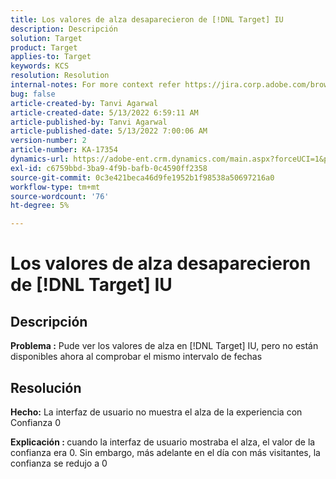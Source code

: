 ```yaml
---
title: Los valores de alza desaparecieron de [!DNL Target] IU
description: Descripción
solution: Target
product: Target
applies-to: Target
keywords: KCS
resolution: Resolution
internal-notes: For more context refer https://jira.corp.adobe.com/browse/TGT-41844
bug: false
article-created-by: Tanvi Agarwal
article-created-date: 5/13/2022 6:59:11 AM
article-published-by: Tanvi Agarwal
article-published-date: 5/13/2022 7:00:06 AM
version-number: 2
article-number: KA-17354
dynamics-url: https://adobe-ent.crm.dynamics.com/main.aspx?forceUCI=1&pagetype=entityrecord&etn=knowledgearticle&id=00812730-8ad2-ec11-a7b5-00224809c27a
exl-id: c6759bbd-3ba9-4f9b-bafb-0c4590ff2358
source-git-commit: 0c3e421beca46d9fe1952b1f98538a50697216a0
workflow-type: tm+mt
source-wordcount: '76'
ht-degree: 5%

---
```


# Los valores de alza desaparecieron de [!DNL Target] IU

## Descripción


<b>Problema :</b> Pude ver los valores de alza en [!DNL Target] IU, pero no están disponibles ahora al comprobar el mismo intervalo de fechas


## Resolución




<b>Hecho:</b> La interfaz de usuario no muestra el alza de la experiencia con Confianza 0



<b>Explicación : </b>cuando la interfaz de usuario mostraba el alza, el valor de la confianza era 0. Sin embargo, más adelante en el día con más visitantes, la confianza se redujo a 0
